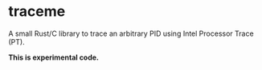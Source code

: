 # traceme

A small Rust/C library to trace an arbitrary PID using Intel Processor Trace
(PT).

**This is experimental code.**

